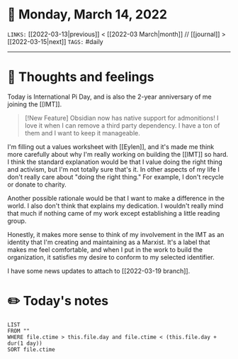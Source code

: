 # 📅 Monday, March 14, 2022
`LINKS:` [[2022-03-13|previous]] < [[2022-03 March|month]] // [[journal]] > [[2022-03-15|next]] 
`TAGS:` #daily

---
# 💭 Thoughts and feelings
Today is International Pi Day, and is also the 2-year anniversary of me joining the [[IMT]]. 

> [!New Feature]
> Obsidian now has native support for admonitions! I love it when I can remove a third party dependency. I have a ton of them and I want to keep it manageable. 

I'm filling out a values worksheet with [[Eylen]], and it's made me think more carefully about why I'm really working on building the [[IMT]] so hard. I think the standard explanation would be that I value doing the right thing and activism, but I'm not totally sure that's it. In other aspects of my life I don't really care about "doing the right thing." For example, I don't recycle or donate to charity. 

Another possible rationale would be that I want to make a difference in the world. I also don't think that explains my dedication. I wouldn't really mind that much if nothing came of my work except establishing a little reading group. 

Honestly, it makes more sense to think of my involvement in the IMT as an identity that I'm creating and maintaining as a Marxist. It's a label that makes me feel comfortable, and when I put in the work to build the organization, it satisfies my desire to conform to my selected identifier. 

I have some news updates to attach to [[2022-03-19 branch]]. 

# ✏️ Today's notes
```dataview
LIST 
FROM ""
WHERE file.ctime > this.file.day and file.ctime < (this.file.day + dur(1 day))
SORT file.ctime
```
